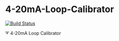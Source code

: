 # 4-20mA-Loop-Calibrator
[![Build Status](https://travis-ci.org/yet-another-gauge/4-20mA-Loop-Calibrator.svg?branch=master)](https://travis-ci.org/yet-another-gauge/4-20mA-Loop-Calibrator)

:curly_loop: 4-20mA Loop Calibrator
